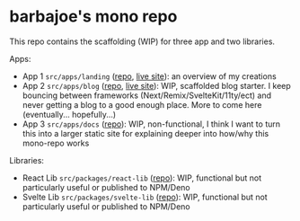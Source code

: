 # barbajoe's mono repo

This repo contains the scaffolding (WIP) for three app and two libraries.

Apps:

- App 1 `src/apps/landing` ([repo](https://github.com/Barbacoa08/barbajoe/tree/main/src/apps/landing), [live site](https://barbajoe.tech/)): an overview of my creations
- App 2 `src/apps/blog` ([repo](https://github.com/Barbacoa08/barbajoe/tree/main/src/apps/blog), [live site](https://blog.barbajoe.tech/)): WIP, scaffolded blog starter. I keep bouncing between frameworks (Next/Remix/SvelteKit/11ty/ect) and never getting a blog to a good enough place. More to come here (eventually... hopefully...)
- App 3 `src/apps/docs` ([repo](https://github.com/Barbacoa08/barbajoe/tree/main/src/apps/docs)): WIP, non-functional, I think I want to turn this into a larger static site for explaining deeper into how/why this mono-repo works

Libraries:

- React Lib `src/packages/react-lib` ([repo](https://github.com/Barbacoa08/barbajoe/tree/main/src/packages/react-lib)): WIP, functional but not particularly useful or published to NPM/Deno
- Svelte Lib `src/packages/svelte-lib` ([repo](https://github.com/Barbacoa08/barbajoe/tree/main/src/packages/svelte-lib)): WIP, functional but not particularly useful or published to NPM/Deno
